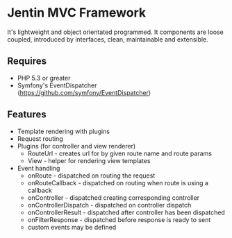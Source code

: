 Jentin MVC Framework
===

It's lightweight and object orientated programmed.
It components are loose coupled, introduced by interfaces, clean, maintainable and extensible.

Requires
---
 * PHP 5.3 or greater
 * Symfony's EventDispatcher (https://github.com/symfony/EventDispatcher)

[On GitHub]: https://github.com/sigma-z/Jentin
[Documentation (coming soon)]: http://www.sigma-scripts.de/Jentin/docs

Features
---
 * Template rendering with plugins
 * Request routing
 * Plugins (for controller and view renderer)
   * RouteUrl - creates url for by given route name and route params
   * View - helper for rendering view templates
 * Event handling
   * onRoute - dispatched on routing the request
   * onRouteCallback - dispatched on routing when route is using a callback
   * onController - dispatched creating corresponding controller
   * onControllerDispatch - dispatched on controller dispatch
   * onControllerResult - dispatched after controller has been dispatched
   * onFilterResponse - dispatched before response is ready to sent
   * custom events may be defined

